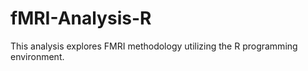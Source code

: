 # fMRI-Analysis-R

This analysis explores FMRI methodology utilizing the R programming environment.
